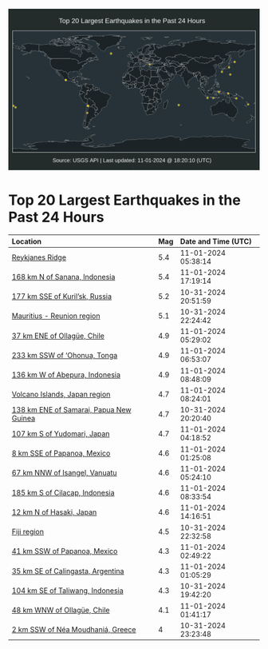 ![Map](./map.png)

# Top 20 Largest Earthquakes in the Past 24 Hours

| Location | Mag | Date and Time (UTC) |
|:---|:---|:---|
| [Reykjanes Ridge](https://earthquake.usgs.gov/earthquakes/eventpage/us7000npb7) | 5.4 | 11-01-2024 05:38:14 |
| [168 km N of Sanana, Indonesia](https://earthquake.usgs.gov/earthquakes/eventpage/us7000npf5) | 5.4 | 11-01-2024 17:19:14 |
| [177 km SSE of Kuril’sk, Russia](https://earthquake.usgs.gov/earthquakes/eventpage/us7000np96) | 5.2 | 10-31-2024 20:51:59 |
| [Mauritius - Reunion region](https://earthquake.usgs.gov/earthquakes/eventpage/us7000np9n) | 5.1 | 10-31-2024 22:24:42 |
| [37 km ENE of Ollagüe, Chile](https://earthquake.usgs.gov/earthquakes/eventpage/us7000npb4) | 4.9 | 11-01-2024 05:29:02 |
| [233 km SSW of ‘Ohonua, Tonga](https://earthquake.usgs.gov/earthquakes/eventpage/us7000npb8) | 4.9 | 11-01-2024 06:53:07 |
| [136 km W of Abepura, Indonesia](https://earthquake.usgs.gov/earthquakes/eventpage/us7000npbh) | 4.9 | 11-01-2024 08:48:09 |
| [Volcano Islands, Japan region](https://earthquake.usgs.gov/earthquakes/eventpage/us7000npbf) | 4.7 | 11-01-2024 08:24:01 |
| [138 km ENE of Samarai, Papua New Guinea](https://earthquake.usgs.gov/earthquakes/eventpage/us7000np90) | 4.7 | 10-31-2024 20:20:40 |
| [107 km S of Yudomari, Japan](https://earthquake.usgs.gov/earthquakes/eventpage/us7000npax) | 4.7 | 11-01-2024 04:18:52 |
| [8 km SSE of Papanoa, Mexico](https://earthquake.usgs.gov/earthquakes/eventpage/us7000npa7) | 4.6 | 11-01-2024 01:25:08 |
| [67 km NNW of Isangel, Vanuatu](https://earthquake.usgs.gov/earthquakes/eventpage/us7000npb3) | 4.6 | 11-01-2024 05:24:10 |
| [185 km S of Cilacap, Indonesia](https://earthquake.usgs.gov/earthquakes/eventpage/us7000npbg) | 4.6 | 11-01-2024 08:33:54 |
| [12 km N of Hasaki, Japan](https://earthquake.usgs.gov/earthquakes/eventpage/us7000npc6) | 4.6 | 11-01-2024 14:16:51 |
| [Fiji region](https://earthquake.usgs.gov/earthquakes/eventpage/us7000np9p) | 4.5 | 10-31-2024 22:32:58 |
| [41 km SSW of Papanoa, Mexico](https://earthquake.usgs.gov/earthquakes/eventpage/us7000npaf) | 4.3 | 11-01-2024 02:49:22 |
| [35 km SE of Calingasta, Argentina](https://earthquake.usgs.gov/earthquakes/eventpage/us7000npa5) | 4.3 | 11-01-2024 01:05:29 |
| [104 km SE of Taliwang, Indonesia](https://earthquake.usgs.gov/earthquakes/eventpage/us7000np8v) | 4.3 | 10-31-2024 19:42:20 |
| [48 km WNW of Ollagüe, Chile](https://earthquake.usgs.gov/earthquakes/eventpage/us7000npa9) | 4.1 | 11-01-2024 01:41:17 |
| [2 km SSW of Néa Moudhaniá, Greece](https://earthquake.usgs.gov/earthquakes/eventpage/us7000np9x) | 4 | 10-31-2024 23:23:48 |
